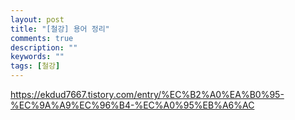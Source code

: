 ```yaml
---
layout: post
title: "[철강] 용어 정리"
comments: true
description: ""
keywords: ""
tags: [철강]
---
```


https://ekdud7667.tistory.com/entry/%EC%B2%A0%EA%B0%95-%EC%9A%A9%EC%96%B4-%EC%A0%95%EB%A6%AC